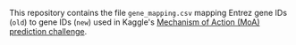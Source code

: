 
This repository contains the file `gene_mapping.csv` mapping Entrez gene IDs (`old`) to gene IDs (`new`)
used in Kaggle's [Mechanism of Action (MoA) prediction challenge](https://www.kaggle.com/c/lish-moa). 

